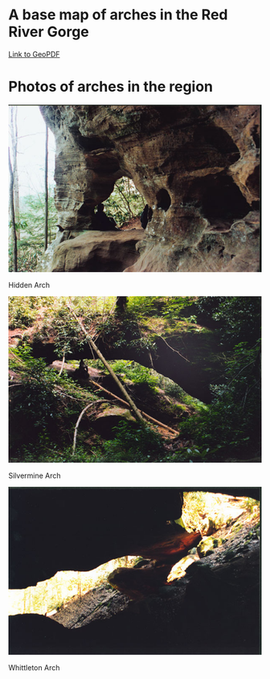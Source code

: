 # A base map of arches in the Red River Gorge

[Link to GeoPDF](mattjohnson/MattsGIS/rrg/RRG_map.pdf)

# Photos of arches in the region

![Hidden Arch](hidden_arch.jpg)

Hidden Arch

![Silvermine Arch](silvermine_arch.jpg)

Silvermine Arch

![Whittleton Arch](whittleton_arch.jpg)

Whittleton Arch



